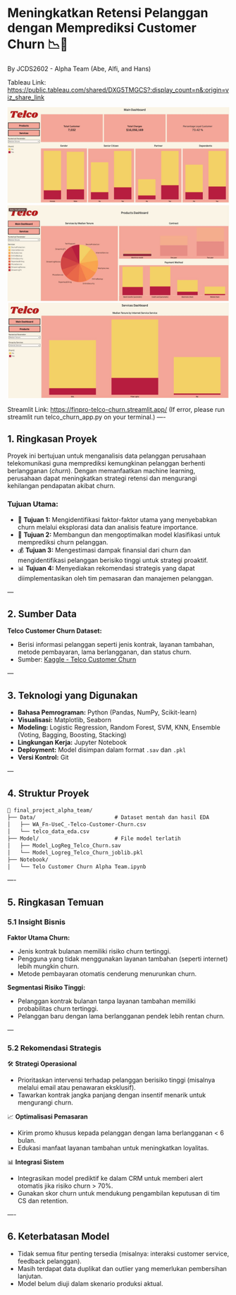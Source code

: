 # Meningkatkan Retensi Pelanggan dengan Memprediksi Customer Churn 📉📱
By JCDS2602 - Alpha Team (Abe, Alfi, and Hans)

Tableau Link: https://public.tableau.com/shared/DXG5TMGCS?:display_count=n&:origin=viz_share_link

![Screenshot](https://github.com/PurwadhikaDev/AlphaGroup_JC_DS_FT_BSD_26_FinalProject/blob/main/Assets/dash1.jpg)
![Screenshot](https://github.com/PurwadhikaDev/AlphaGroup_JC_DS_FT_BSD_26_FinalProject/blob/main/Assets/dash2.jpg)
![Screenshot](https://github.com/PurwadhikaDev/AlphaGroup_JC_DS_FT_BSD_26_FinalProject/blob/main/Assets/dash3.jpg)


Streamlit Link: https://finpro-telco-churn.streamlit.app/
(If error, please run streamlit run telco_churn_app.py on your terminal.)
—-

## 1. Ringkasan Proyek
Proyek ini bertujuan untuk menganalisis data pelanggan perusahaan telekomunikasi guna memprediksi kemungkinan pelanggan berhenti berlangganan (*churn*). Dengan memanfaatkan machine learning, perusahaan dapat meningkatkan strategi retensi dan mengurangi kehilangan pendapatan akibat churn.

### Tujuan Utama:
- 🎯 **Tujuan 1:** Mengidentifikasi faktor-faktor utama yang menyebabkan churn melalui eksplorasi data dan analisis feature importance.
- 🧠 **Tujuan 2:** Membangun dan mengoptimalkan model klasifikasi untuk memprediksi churn pelanggan.
- 💰 **Tujuan 3:** Mengestimasi dampak finansial dari churn dan mengidentifikasi pelanggan berisiko tinggi untuk strategi proaktif.
- 📊 **Tujuan 4:** Menyediakan rekomendasi strategis yang dapat diimplementasikan oleh tim pemasaran dan manajemen pelanggan.

—

## 2. Sumber Data
**Telco Customer Churn Dataset:**

- Berisi informasi pelanggan seperti jenis kontrak, layanan tambahan, metode pembayaran, lama berlangganan, dan status churn.
- Sumber: [Kaggle - Telco Customer Churn](https://www.kaggle.com/datasets/blastchar/telco-customer-churn/)

—

## 3. Teknologi yang Digunakan
- **Bahasa Pemrograman:** Python (Pandas, NumPy, Scikit-learn)
- **Visualisasi:** Matplotlib, Seaborn
- **Modeling:** Logistic Regression, Random Forest, SVM, KNN, Ensemble (Voting, Bagging, Boosting, Stacking)
- **Lingkungan Kerja:** Jupyter Notebook
- **Deployment:** Model disimpan dalam format `.sav` dan `.pkl`
- **Versi Kontrol:** Git

—

## 4. Struktur Proyek
```
📁 final_project_alpha_team/
├── Data/                         # Dataset mentah dan hasil EDA
│   ├── WA_Fn-UseC_-Telco-Customer-Churn.csv
│   └── telco_data_eda.csv
├── Model/                        # File model terlatih
│   ├── Model_LogReg_Telco_Churn.sav
│   └── Model_Logreg_Telco_Churn_joblib.pkl
├── Notebook/
│   └── Telo Customer Churn Alpha Team.ipynb
```

—-

## 5. Ringkasan Temuan
### 5.1 Insight Bisnis
**Faktor Utama Churn:**
- Jenis kontrak bulanan memiliki risiko churn tertinggi.
- Pengguna yang tidak menggunakan layanan tambahan (seperti internet) lebih mungkin churn.
- Metode pembayaran otomatis cenderung menurunkan churn.

**Segmentasi Risiko Tinggi:**
- Pelanggan kontrak bulanan tanpa layanan tambahan memiliki probabilitas churn tertinggi.
- Pelanggan baru dengan lama berlangganan pendek lebih rentan churn.

—

### 5.2 Rekomendasi Strategis
🛠️ **Strategi Operasional**
- Prioritaskan intervensi terhadap pelanggan berisiko tinggi (misalnya melalui email atau penawaran eksklusif).
- Tawarkan kontrak jangka panjang dengan insentif menarik untuk mengurangi churn.

📈 **Optimalisasi Pemasaran**
- Kirim promo khusus kepada pelanggan dengan lama berlangganan < 6 bulan.
- Edukasi manfaat layanan tambahan untuk meningkatkan loyalitas.

📊 **Integrasi Sistem**
- Integrasikan model prediktif ke dalam CRM untuk memberi alert otomatis jika risiko churn > 70%.
- Gunakan skor churn untuk mendukung pengambilan keputusan di tim CS dan retention.

—-

## 6. Keterbatasan Model
- Tidak semua fitur penting tersedia (misalnya: interaksi customer service, feedback pelanggan).
- Masih terdapat data duplikat dan outlier yang memerlukan pembersihan lanjutan.
- Model belum diuji dalam skenario produksi aktual.